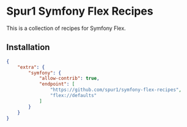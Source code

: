 # Spur1 Symfony Flex Recipes

This is a collection of recipes for Symfony Flex.

## Installation

```json
{
    "extra": {
        "symfony": {
            "allow-contrib": true,
            "endpoint": [
                "https://github.com/spur1/symfony-flex-recipes",
                "flex://defaults"
            ]
        }
    }
}

```
